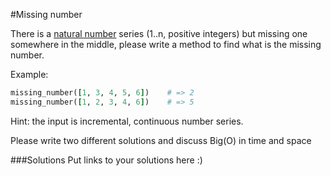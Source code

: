 #Missing number

There is a [natural number](https://en.wikipedia.org/wiki/Natural_number) series (1..n, positive integers) but missing one somewhere in the middle, please write a method to find what is the missing number.

Example:
```Ruby
missing_number([1, 3, 4, 5, 6])    # => 2
missing_number([1, 2, 3, 4, 6])    # => 5
```

Hint: the input is incremental, continuous number series.

Please write two different solutions and discuss Big(O) in time and space


###Solutions
Put links to your solutions here :)